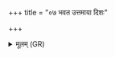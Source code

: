 +++
title = "०७ भवत उत्तमाया दिशः"

+++
<details><summary>मूलम् (GR)</summary>

(…) भवत- +++(see 1a)+++  
-उत्तमाया दिशः प्रजापतिना राज्ञा- (…) ॥ +++(see 1bcd)+++
</details>